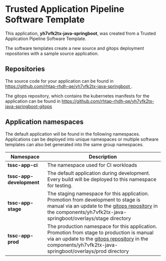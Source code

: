 # Trusted Application Pipeline Software Template

This application, **yh7vfk2tx-java-springboot**, was created from a Trusted Application Pipeline Software Template.

The software templates create a new source and gitops deployment repositories with a sample source application. 

## Repositories

The source code for your application can be found in [https://github.com/rhtap-rhdh-qe/yh7vfk2tx-java-springboot ](https://github.com/rhtap-rhdh-qe/yh7vfk2tx-java-springboot ).
 
The gitops repository, which contains the kubernetes manifests for the application can be found in 
[https://github.com/rhtap-rhdh-qe/yh7vfk2tx-java-springboot-gitops ](https://github.com/rhtap-rhdh-qe/yh7vfk2tx-java-springboot-gitops ) 

## Application namespaces 

The default application will be found in the following namespaces. Applications can be deployed into unique namespaces or multiple software templates can also bet generated into the same group namespaces.  

|  Namespace   |  Description   |  
| -------- | -------- |
| **tssc-app-ci** | The namespace used for CI workloads |
| **tssc-app-development** | The default application during development. Every build will be deployed to this namespace for testing. |
| **tssc-app-stage** | The staging namespace for this application. Promotion from development to stage is manual via an update to the [gitops repository](https://github.com/rhtap-rhdh-qe/yh7vfk2tx-java-springboot-gitops ) in the components/yh7vfk2tx-java-springboot/overlays/stage directory |
| **tssc-app-prod** | The production namespace for this application. Promotion from stage to production is manual via an update to the [gitops repository](https://github.com/rhtap-rhdh-qe/yh7vfk2tx-java-springboot-gitops ) in the components/yh7vfk2tx-java-springboot/overlays/prod directory |
